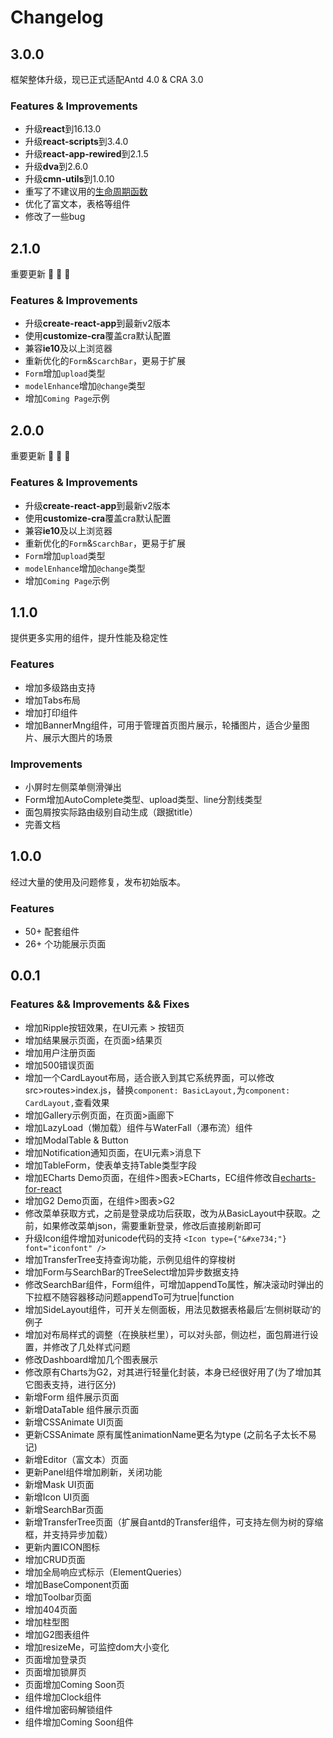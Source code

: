 Changelog
=========

3.0.0
-----
框架整体升级，现已正式适配Antd 4.0 & CRA 3.0

### Features & Improvements
* 升级**react**到16.13.0
* 升级**react-scripts**到3.4.0
* 升级**react-app-rewired**到2.1.5
* 升级**dva**到2.6.0
* 升级**cmn-utils**到1.0.10
* 重写了不建议用的[生命周期函数](https://zh-hans.reactjs.org/docs/react-component.html)
* 优化了富文本，表格等组件
* 修改了一些bug

2.1.0
-----
重要更新 :tada: :tada: :tada: 

### Features & Improvements
* 升级**create-react-app**到最新v2版本
* 使用**customize-cra**覆盖cra默认配置
* 兼容**ie10**及以上浏览器
* 重新优化的`Form`&`ScarchBar`，更易于扩展
* `Form`增加`upload`类型
* `modelEnhance`增加`@change`类型
* 增加`Coming Page`示例

2.0.0
-----
重要更新 :tada: :tada: :tada: 

### Features & Improvements
* 升级**create-react-app**到最新v2版本
* 使用**customize-cra**覆盖cra默认配置
* 兼容**ie10**及以上浏览器
* 重新优化的`Form`&`ScarchBar`，更易于扩展
* `Form`增加`upload`类型
* `modelEnhance`增加`@change`类型
* 增加`Coming Page`示例

1.1.0
-----
提供更多实用的组件，提升性能及稳定性

### Features
* 增加多级路由支持
* 增加Tabs布局
* 增加打印组件
* 增加BannerMng组件，可用于管理首页图片展示，轮播图片，适合少量图片、展示大图片的场景
### Improvements
* 小屏时左侧菜单侧滑弹出
* Form增加AutoComplete类型、upload类型、line分割线类型
* 面包屑按实际路由级别自动生成（跟据title）
* 完善文档

1.0.0
-----
经过大量的使用及问题修复，发布初始版本。

### Features
* 50+ 配套组件
* 26+ 个功能展示页面

0.0.1
-----

### Features && Improvements && Fixes

* 增加Ripple按钮效果，在UI元素 > 按钮页
* 增加结果展示页面，在页面>结果页
* 增加用户注册页面
* 增加500错误页面
* 增加一个CardLayout布局，适合嵌入到其它系统界面，可以修改src>routes>index.js，替换`component: BasicLayout,`为`component: CardLayout,`查看效果
* 增加Gallery示例页面，在页面>画廊下
* 增加LazyLoad（懒加载）组件与WaterFall（瀑布流）组件
* 增加ModalTable & Button
* 增加Notification通知页面，在UI元素>消息下
* 增加TableForm，使表单支持Table类型字段 
* 增加ECharts Demo页面，在组件>图表>ECharts，EC组件修改自[echarts-for-react](https://github.com/hustcc/echarts-for-react)
* 增加G2 Demo页面，在组件>图表>G2
* 修改菜单获取方式，之前是登录成功后获取，改为从BasicLayout中获取。之前，如果修改菜单json，需要重新登录，修改后直接刷新即可
* 升级Icon组件增加对unicode代码的支持 `<Icon type={"&#xe734;"} font="iconfont" />`
* 增加TransferTree支持查询功能，示例见组件的穿梭树
* 增加Form与SearchBar的TreeSelect增加异步数据支持
* 修改SearchBar组件，Form组件，可增加appendTo属性，解决滚动时弹出的下拉框不随容器移动问题appendTo可为true|function
* 增加SideLayout组件，可开关左侧面板，用法见数据表格最后‘左侧树联动’的例子
* 增加对布局样式的调整（在换肤栏里），可以对头部，侧边栏，面包屑进行设置，并修改了几处样式问题
* 修改Dashboard增加几个图表展示
* 修改原有Charts为G2，对其进行轻量化封装，本身已经很好用了(为了增加其它图表支持，进行区分)
* 新增Form 组件展示页面
* 新增DataTable 组件展示页面
* 新增CSSAnimate UI页面
* 更新CSSAnimate 原有属性animationName更名为type (之前名子太长不易记)
* 新增Editor（富文本）页面
* 更新Panel组件增加刷新，关闭功能
* 新增Mask UI页面
* 新增Icon UI页面
* 新增SearchBar页面
* 新增TransferTree页面（扩展自antd的Transfer组件，可支持左侧为树的穿缩框，并支持异步加载）
* 更新内置ICON图标
* 增加CRUD页面
* 增加全局响应式标示（ElementQueries）
* 增加BaseComponent页面
* 增加Toolbar页面
* 增加404页面
* 增加柱型图
* 增加G2图表组件
* 增加resizeMe，可监控dom大小变化
* 页面增加登录页
* 页面增加锁屏页
* 页面增加Coming Soon页
* 组件增加Clock组件
* 组件增加密码解锁组件
* 组件增加Coming Soon组件